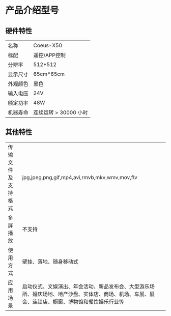 # 产品介绍型号

## 硬件特性
|||
|-|-|
|名称|Coeus-X50|
|标配|遥控/APP控制|
|分辨率|512*512|
|显示尺寸|65cm*65cm|
|外观颜色|黑色|
|输入电压|24V|
|额定功率|48W|
|机器寿命|连续运转 > 30000 小时|

## 其他特性

|||
|-|-|
|传输文件及支持格式|jpg,jpeg,png,gif,mp4,avi,rmvb,mkv,wmv,mov,flv|
|多屏播放|不支持|
|使用方式|壁挂、落地、随身移动式|
|应用场景|启动仪式、文娱演出、年会活动、新品发布会、大型游乐场所、婚庆场地、地产沙盘、实体店、商场、机场、车展、展会、连锁店、橱窗、博物馆和餐饮娱乐行业等|